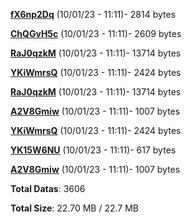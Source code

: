 [**fX6np2Dq**](/data/fX6np2Dq.txt) (10/01/23 - 11:11)- 2814 bytes

[**ChQGvH5c**](/data/ChQGvH5c.txt) (10/01/23 - 11:11)- 2609 bytes

[**RaJ0qzkM**](/data/RaJ0qzkM.txt) (10/01/23 - 11:11)- 13714 bytes

[**YKiWmrsQ**](/data/YKiWmrsQ.txt) (10/01/23 - 11:11)- 2424 bytes

[**RaJ0qzkM**](/data/RaJ0qzkM.txt) (10/01/23 - 11:11)- 13714 bytes

[**A2V8Gmiw**](/data/A2V8Gmiw.txt) (10/01/23 - 11:11)- 1007 bytes

[**YKiWmrsQ**](/data/YKiWmrsQ.txt) (10/01/23 - 11:11)- 2424 bytes

[**YK15W6NU**](/data/YK15W6NU.txt) (10/01/23 - 11:11)- 617 bytes

[**A2V8Gmiw**](/data/A2V8Gmiw.txt) (10/01/23 - 11:11)- 1007 bytes

**Total Datas**: 3606

**Total Size**: 22.70 MB / 22.7 MB